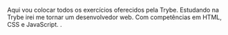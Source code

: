 Aqui vou colocar todos os exercícios oferecidos pela Trybe.
Estudando na Trybe irei me tornar um desenvolvedor web.
Com competências em HTML, CSS e JavaScript.
.
